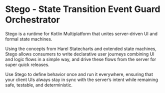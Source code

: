 # Stego - State Transition Event Guard Orchestrator

Stego is a runtime for Kotlin Multiplatform that unites server-driven UI and formal state machines. 

Using the concepts from Harel Statecharts and extended state machines, Stego allows consumers to write declarative user journeys combining UI and logic flows in a simple way, and drive these flows from the server for super quick releases.

Use Stego to define behavior once and run it everywhere, ensuring that your client UIs always stay in sync with the server’s intent while remaining safe, testable, and deterministic.
